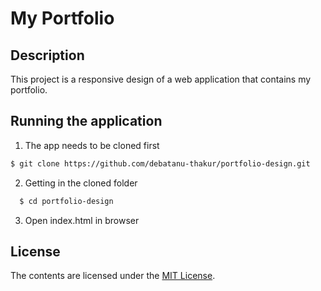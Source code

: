 # My Portfolio

## Description
This project is a responsive design of a web application that contains my portfolio.

## Running the application
  1. The app needs to be cloned first
```sh
$ git clone https://github.com/debatanu-thakur/portfolio-design.git
```
  2. Getting in the cloned folder
```sh
  $ cd portfolio-design
```
  3. Open index.html in browser

## License
The contents are licensed under the [MIT License](http://choosealicense.com/licenses/mit/).
